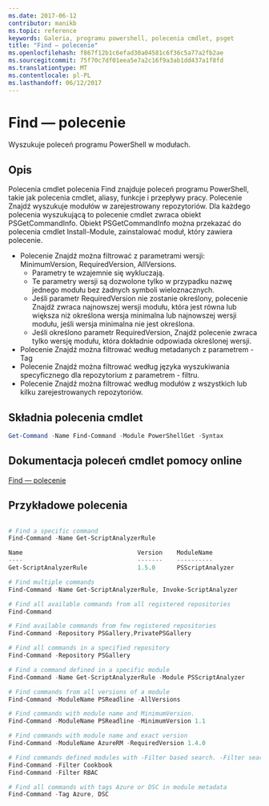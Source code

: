 ```yaml
---
ms.date: 2017-06-12
contributor: manikb
ms.topic: reference
keywords: Galeria, programu powershell, polecenia cmdlet, psget
title: "Find — polecenie"
ms.openlocfilehash: f867f12b1c6efad30a04581c6f36c5a77a2fb2ae
ms.sourcegitcommit: 75f70c7df01eea5e7a2c16f9a3ab1dd437a1f8fd
ms.translationtype: MT
ms.contentlocale: pl-PL
ms.lasthandoff: 06/12/2017
---
```

# <a name="find-command"></a>Find — polecenie

Wyszukuje poleceń programu PowerShell w modułach.

## <a name="description"></a>Opis
Polecenia cmdlet polecenia Find znajduje poleceń programu PowerShell, takie jak polecenia cmdlet, aliasy, funkcje i przepływy pracy. Polecenie Znajdź wyszukuje modułów w zarejestrowany repozytoriów.
Dla każdego polecenia wyszukującą to polecenie cmdlet zwraca obiekt PSGetCommandInfo. Obiekt PSGetCommandInfo można przekazać do polecenia cmdlet Install-Module, zainstalować moduł, który zawiera polecenie.

- Polecenie Znajdź można filtrować z parametrami wersji: MinimumVersion, RequiredVersion, AllVersions.
  - Parametry te wzajemnie się wykluczają.
  - Te parametry wersji są dozwolone tylko w przypadku nazwę jednego modułu bez żadnych symboli wieloznacznych.
  - Jeśli parametr RequiredVersion nie zostanie określony, polecenie Znajdź zwraca najnowszej wersji modułu, która jest równa lub większa niż określona wersja minimalna lub najnowszej wersji modułu, jeśli wersja minimalna nie jest określona.
  - Jeśli określono parametr RequiredVersion, Znajdź polecenie zwraca tylko wersję modułu, która dokładnie odpowiada określonej wersji.
- Polecenie Znajdź można filtrować według metadanych z parametrem - Tag
- Polecenie Znajdź można filtrować według języka wyszukiwania specyficznego dla repozytorium z parametrem - filtru.
- Polecenie Znajdź można filtrować według modułów z wszystkich lub kilku zarejestrowanych repozytoriów.

## <a name="cmdlet-syntax"></a>Składnia polecenia cmdlet
```powershell
Get-Command -Name Find-Command -Module PowerShellGet -Syntax
```

## <a name="cmdlet-online-help-reference"></a>Dokumentacja poleceń cmdlet pomocy online

[Find — polecenie](http://go.microsoft.com/fwlink/?LinkId=733636)

## <a name="example-commands"></a>Przykładowe polecenia
```powershell

# Find a specific command
Find-Command -Name Get-ScriptAnalyzerRule

Name                                Version    ModuleName                          Repository
----                                -------    ----------                          ----------
Get-ScriptAnalyzerRule              1.5.0      PSScriptAnalyzer                    PSGallery

# Find multiple commands
Find-Command -Name Get-ScriptAnalyzerRule, Invoke-ScriptAnalyzer

# Find all available commands from all registered repositories
Find-Command

# Find available commands from few registered repositories
Find-Command -Repository PSGallery,PrivatePSGallery

# Find all commands in a specified repository
Find-Command -Repository PSGallery

# Find a command defined in a specific module
Find-Command -Name Get-ScriptAnalyzerRule -Module PSScriptAnalyzer

# Find commands from all versions of a module
Find-Command -ModuleName PSReadline -AllVersions

# Find commands with module name and MinimumVersion.
Find-Command -ModuleName PSReadline -MinimumVersion 1.1

# Find commands with module name and exact version
Find-Command -ModuleName AzureRM -RequiredVersion 1.4.0

# Find commands defined modules with -Filter based search. -Filter searches in description and module names
Find-Command -Filter Cookbook
Find-Command -Filter RBAC

# Find all commands with tags Azure or DSC in module metadata
Find-Command -Tag Azure, DSC

```

